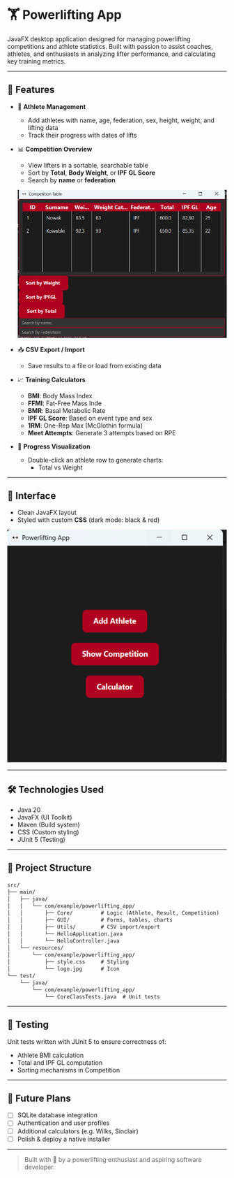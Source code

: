 # 🏋️ Powerlifting App

 JavaFX desktop application designed for managing powerlifting competitions and athlete statistics. Built with passion to assist coaches, athletes, and enthusiasts in analyzing lifter performance, and calculating key training metrics.

---

## 📌 Features

- 👤 **Athlete Management**
  - Add athletes with name, age, federation, sex, height, weight, and lifting data
  - Track their progress with dates of lifts

- 📊 **Competition Overview**
  - View lifters in a sortable, searchable table
  - Sort by **Total**, **Body Weight**, or **IPF GL Score**
  - Search by **name** or **federation**
  
  ![Table](Screenshots/table.png)

- 📥 **CSV Export / Import**
  - Save results to a file or load from existing data

- 📈 **Training Calculators**
  - **BMI**: Body Mass Index
  - **FFMI**: Fat-Free Mass Inde
  - **BMR**: Basal Metabolic Rate
  - **IPF GL Score**: Based on event type and sex
  - **1RM**: One-Rep Max (McGlothin formula)
  - **Meet Attempts**: Generate 3 attempts based on RPE

- 📅 **Progress Visualization**
  - Double-click an athlete row to generate charts:
    - Total vs Weight
    
---

## 🎨 Interface

- Clean JavaFX layout
- Styled with custom **CSS** (dark mode: black & red)

![GUI](Screenshots/GUI.png)

---

## 🛠️ Technologies Used

- Java 20
- JavaFX (UI Toolkit)
- Maven (Build system)
- CSS (Custom styling)
- JUnit 5 (Testing)

---

## 📁 Project Structure

```plaintext
src/
├── main/
│   ├── java/
│   │   └── com/example/powerlifting_app/
│   │       ├── Core/         # Logic (Athlete, Result, Competition)
│   │       ├── GUI/          # Forms, tables, charts
│   │       ├── Utils/        # CSV import/export
│   │       └── HelloApplication.java
│   │       └── HelloController.java
│   └── resources/
│       └── com/example/powerlifting_app/
│           ├── style.css     # Styling
│           └── logo.jpg      # Icon
└── test/
    └── java/
        └── com/example/powerlifting_app/
            └── CoreClassTests.java  # Unit tests
```

---

## 🧪 Testing

Unit tests written with JUnit 5 to ensure correctness of:
- Athlete BMI calculation
- Total and IPF GL computation
- Sorting mechanisms in Competition

---

## 🚀 Future Plans

- [ ] SQLite database integration
- [ ] Authentication and user profiles
- [ ] Additional calculators (e.g. Wilks, Sinclair)
- [ ] Polish & deploy a native installer

---

> Built with 💪 by a powerlifting enthusiast and aspiring software developer.

